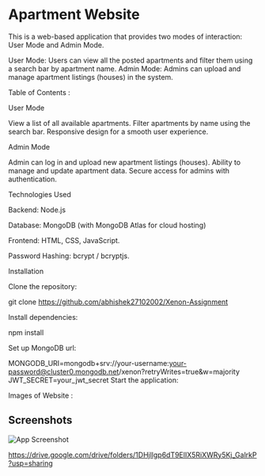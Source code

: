 
# Apartment Website

This is a web-based application that provides two modes of interaction: User Mode and Admin Mode.

User Mode: Users can view all the posted apartments and filter them using a search bar by apartment name.
Admin Mode: Admins can upload and manage apartment listings (houses) in the system.

Table of Contents :

User Mode

View a list of all available apartments.
Filter apartments by name using the search bar.
Responsive design for a smooth user experience.

Admin Mode

Admin can log in and upload new apartment listings (houses).
Ability to manage and update apartment data.
Secure access for admins with authentication.

Technologies Used

Backend: Node.js

Database: MongoDB (with MongoDB Atlas for cloud hosting)

Frontend: HTML, CSS, JavaScript.

Password Hashing: bcrypt / bcryptjs.



Installation

Clone the repository:

git clone https://github.com/abhishek27102002/Xenon-Assignment


Install dependencies:

npm install

Set up MongoDB url:

MONGODB_URI=mongodb+srv://your-username:your-password@cluster0.mongodb.net/xenon?retryWrites=true&w=majority
JWT_SECRET=your_jwt_secret
Start the application:


Images of Website :


## Screenshots

![App Screenshot]([https://drive.google.com/drive/folders/1DHjllgp6dT9ElIX5RiXWRy5Kj_GalrkP?usp=sharing](https://drive.google.com/drive/folders/1DHjllgp6dT9ElIX5RiXWRy5Kj_GalrkP?usp=sharing))

https://drive.google.com/drive/folders/1DHjllgp6dT9ElIX5RiXWRy5Kj_GalrkP?usp=sharing

